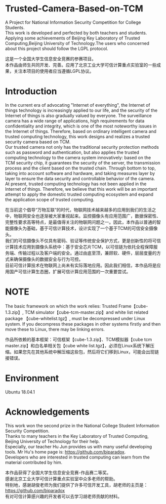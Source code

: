 # Trusted-Camera-Based-on-TCM
A Project for National Information Security Competition for College Students.  
This work is developed and perfected by both teachers and students. Applying some achievements of Beijing Key Laboratory of Trusted Computing,Beijing University of Technology.The users who concerned about this project should follow the LGPL protocol.  
  
这是一个全国大学生信息安全竞赛的参赛项目。  
本作品由师生共同开发、完善。应用了北京工业大学可信计算重点实验室的一些成果，关注本项目的使用者应当遵循LGPL协议。  
  
# Introduction  
In the current era of advocating "Internet of everything", the Internet of things technology is increasingly applied to our life, and the security of the Internet of things is also gradually valued by everyone. The surveillance camera has a wide range of applications, high requirements for data confidentiality and integrity, which is one of the most noteworthy issues in the Internet of things. Therefore, based on ordinary intelligent camera and trusted computing technology, this work designs and realizes a trusted security camera based on TCM.  
Our trusted camera not only has the traditional security protection methods such as password and authentication, but also applies the trusted computing technology to the camera system innovatively: based on the TCM security chip, it guarantees the security of the server, the transmission process and the client based on the trusted chain. Through bottom to top, taking into account software and hardware, and taking measures layer by layer to ensure the data security and controllable behavior of the camera.  
At present, trusted computing technology has not been applied in the Internet of things. Therefore, we believe that this work will be an important attempt to apply the domestic trusted computing ecosystem and expand the application scope of trusted computing.  
  
  在当前这个倡导“万物互联”的时代，物联网技术越来越多的应用到我们的生活之中，物联网安全也逐渐被大家重视起来。监控摄像头有应用范围广，数据保密性、完整性要求高等特点，是最值得关注的物联网问题之一。因此，本作品以普通的智能摄像头为基础，基于可信计算技术，设计实现了一个基于TCM的可信安全摄像头。  
  我们的可信摄像头不仅具有密码、验证等传统安全保护方式，更是创新性的将可信计算技术应用到摄像头系统中：基于安全芯片TCM，以可信链为依托全程保障服务端、传输过程以及客户端的安全。通过由底至顶，兼顾软、硬件，层层度量的方式来确保摄像头的数据安全与行为可控。  
  目前可信计算技术在物联网上尚未有实际落地应用。因此我们相信，本作品将是应用国产可信计算生态圈，扩展可信计算应用范围的一次重要尝试。  
  
# NOTE  
The basic framework on which the work relies: Trusted Frame【cube-1.3.zip】, TCM simulator【cube-tcm-master.zip】and white list related package 【cube-whitelist.tgz】, must be decompressed under Linux system. If you decompress these packages in other systems firstly and then move these to Linux, there may be linking errors.  
  
作品所依赖的基本框架：可信框架【cube-1.3.zip】、TCM模拟器【cube tcm master.zip】和白名单相关包【cube white list.tgz】，必须在Linux系统下解压缩。如果您先在其他系统中解压缩这些包，然后将它们移到Linux，可能会出现链接错误。  

# Environment  
Ubuntu 18.04.1  
  
# Acknowledgements  
This work won the second prize in the National College Student Information Security Competition.  
Thanks to many teachers in the Key Laboratory of Trusted Computing, Beijing University of Technology for their help.  
Especially, our teacher Hu Jun provides us with many useful developing tools. Mr Hu's home page is: https://github.com/biparadox.   
Developers who are interested in trusted computing can learn from the material contributed by him.    
  
本作品获得了全国大学生信息安全竞赛-作品赛二等奖。  
感谢北京工业大学可信计算重点实验室中众多老师的帮助。  
特别地，感谢胡俊老师为我们提供了许多可信开发工具，胡老师的主页是：https://github.com/biparadox  
有对可信计算感兴趣的开发者可以去学习胡老师贡献的材料。  


